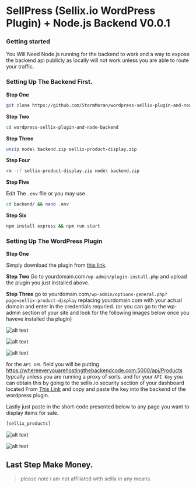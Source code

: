 # SellPress (Sellix.io WordPress Plugin) + Node.js Backend V0.0.1

### Getting started

You Will Need Node.js running for the backend to work and a way to expose the backend api publicly as locally will not work unless you are able to route your traffic.

### Setting Up The Backend First.

__**Step One**__
```bash
git clone https://github.com/StormMoran/wordpress-sellix-plugin-and-node-backend.git
```
__**Step Two**__
```bash
cd wordpress-sellix-plugin-and-node-backend
```
__**Step Three**__
```bash
unzip node\ backend.zip sellix-product-display.zip
```
__**Step Four**__
```bash
rm -rf sellix-product-display.zip node\ backend.zip
```
__**Step Five**__

Edit The `.env` file or you may use 
```bash
cd backend/ && nano .env
```
__**Step Six**__
```bash
npm install express && npm run start
```

### Setting Up The WordPress Plugin

__**Step One**__

Simply download the plugin from [this link](https://github.com/StormMoran/wordpress-sellix-plugin-and-node-backend/raw/main/sellix-product-display.zip).

__**Step Two**__
Go to yourdomain.com`/wp-admin/plugin-install.php` and upload the plugin you just installed above.

__**Step Three**__
go to yourdomain.com`/wp-admin/options-general.php?page=sellix-product-display` replacing yourdomain.com with your actual domain and enter in the credentials requried. (or you can go to the wp-admin section of your site and look for the following images below once you haveve installed tha plugin)

![alt text](https://i.ibb.co/rwg5pWP/image.png)

![alt text](https://i.ibb.co/4T2FKmK/image.png)

![alt text](https://i.ibb.co/XxFf5M7/image.png)

for the `API URL` field you will be putting https://whereeveryouarehostingthebackendcode.com:5000/api/Products typcally unless you are running a proxy of sorts.
and for your `API Key` you can obtain this by going to the sellix.io security section of your dashboard located From [This Link](https://dashboard.sellix.io/settings/security) and copy and paste the key into the backend of the wordpress plugin.

Lastly just paste in the short-code presented below to any page you want to display items for sale.
```bash
[sellix_products]
```

![alt text](https://i.ibb.co/rcZ6CfX/image.png)


![alt text](https://i.ibb.co/SsFLpJj/image.png)

## Last Step Make Money.

> please note i am not affiliated with sellix in any means.
